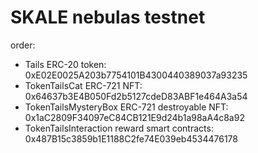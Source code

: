 # SKALE nebulas testnet
order:
- Tails ERC-20 token: 0xE02E0025A203b7754101B4300440389037a93235
- TokenTailsCat ERC-721 NFT: 0x64637b3E4B050Fd2b5127cdeD83ABF1e464A3a54
- TokenTailsMysteryBox ERC-721 destroyable NFT: 0x1aC2809F34097eC84CB121E9d24b1a98aA4c8a92
- TokenTailsInteraction reward smart contracts: 0x487B15c3859b1E1188C2fe74E039eb4534476178
